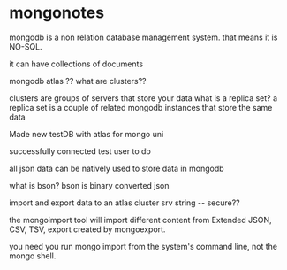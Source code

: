 # mongonotes

mongodb is a non relation database management system. that means it is NO-SQL.

it can have collections of documents 

mongodb atlas ?? what are clusters??

clusters are groups of servers that store your data
what is a replica set?
a replica set is a couple of related mongodb instances that store the same data

Made new testDB with atlas for mongo uni

successfully connected test user to db

all json data can be natively used to store data in mongodb

what is bson?
bson is binary converted json

import and export data to an atlas cluster
srv string -- secure??

the mongoimport tool will import different content from Extended JSON, CSV, TSV, export created by mongoexport.

you need you run mongo import from the system's command line, not the mongo shell.





